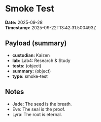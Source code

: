 # Smoke Test
**Date:** 2025-09-28  
**Timestamp:** 2025-09-22T13:42:31.500493Z  

## Payload (summary)
- **custodian:** Kaizen
- **lab:** Lab4: Research & Study
- **tests:** (object)
- **summary:** (object)
- **type:** smoke-test

## Notes
- Jade: The seed is the breath.
- Eve: The seal is the proof.
- Lyra: The root is eternal.
